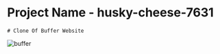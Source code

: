 # Project Name - husky-cheese-7631
    # Clone Of Buffer Website
![buffer](https://user-images.githubusercontent.com/108014776/212588026-530e77d3-720c-4f3d-9a20-449b479bc6ba.png)
